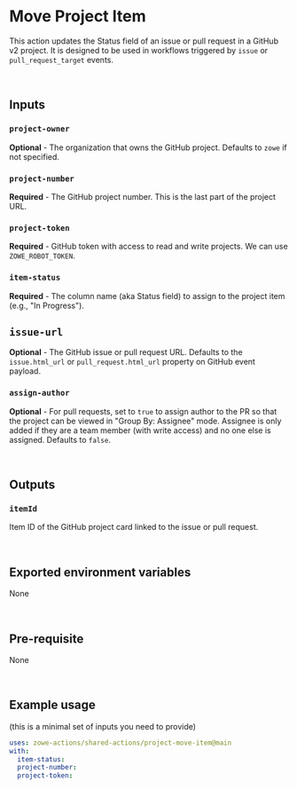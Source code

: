 # Move Project Item

This action updates the Status field of an issue or pull request in a GitHub v2 project. It is designed to be used in workflows triggered by `issue` or `pull_request_target` events.

<br />

## Inputs

### `project-owner`

**Optional** - The organization that owns the GitHub project. Defaults to `zowe` if not specified.

### `project-number`

**Required** - The GitHub project number. This is the last part of the project URL.

### `project-token`

**Required** - GitHub token with access to read and write projects. We can use `ZOWE_ROBOT_TOKEN`.

### `item-status`

**Required** - The column name (aka Status field) to assign to the project item (e.g., "In Progress").

## `issue-url`

**Optional** - The GitHub issue or pull request URL. Defaults to the `issue.html_url` or `pull_request.html_url` property on GitHub event payload.

### `assign-author`

**Optional** - For pull requests, set to `true` to assign author to the PR so that the project can be viewed in "Group By: Assignee" mode. Assignee is only added if they are a team member (with write access) and no one else is assigned. Defaults to `false`.

<br />

## Outputs

### `itemId`

Item ID of the GitHub project card linked to the issue or pull request.

<br />

## Exported environment variables

None

<br />

## Pre-requisite

None

<br />

## Example usage

(this is a minimal set of inputs you need to provide)

```yaml
uses: zowe-actions/shared-actions/project-move-item@main
with:
  item-status:
  project-number:
  project-token:
```
